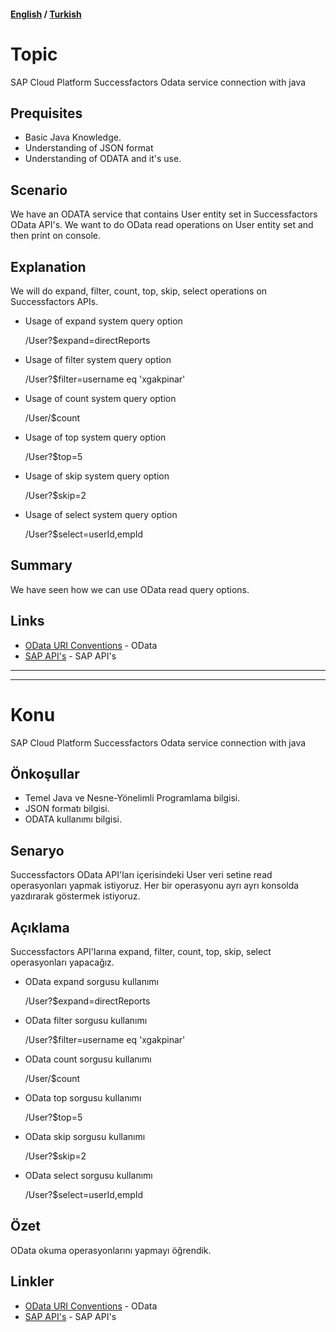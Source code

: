 #### [English](#topic) / [Turkish](#konu)
# Topic

SAP Cloud Platform Successfactors Odata service connection with java

## Prequisites

*   Basic Java Knowledge.
*   Understanding of JSON format
*   Understanding of ODATA and it's use.

## Scenario

We have an ODATA service that contains User entity set in Successfactors OData API's. We want to do OData read operations on User entity set and then print on console.

## Explanation

We will do expand, filter, count, top, skip, select operations on Successfactors APIs.

*   Usage of expand system query option

    /User?$expand=directReports

*   Usage of filter system query option

    /User?$filter=username eq 'xgakpinar'

*   Usage of count system query option

    /User/$count

*   Usage of top system query option

    /User?$top=5

*   Usage of skip system query option

    /User?$skip=2

*   Usage of select system query option

    /User?$select=userId,empId

## Summary

We have seen how we can use OData read query options.

## Links

* [OData URI Conventions](http://www.odata.org/documentation/odata-version-2-0/uri-conventions/) - OData
* [SAP API's](https://api.sap.com/) - SAP API's

---
---

# Konu

SAP Cloud Platform Successfactors Odata service connection with java

## Önkoşullar

*   Temel Java ve Nesne-Yönelimli Programlama bilgisi.
*   JSON formatı bilgisi.
*   ODATA kullanımı bilgisi.

## Senaryo

Successfactors OData API'ları içerisindeki User veri setine read operasyonları yapmak istiyoruz. Her bir operasyonu ayrı ayrı konsolda yazdırarak göstermek istiyoruz. 

## Açıklama

Successfactors API'larına expand, filter, count, top, skip, select operasyonları yapacağız. 

*   OData expand sorgusu kullanımı

    /User?$expand=directReports

*   OData filter sorgusu kullanımı

    /User?$filter=username eq 'xgakpinar'

*   OData count sorgusu kullanımı

    /User/$count

*   OData top sorgusu kullanımı

    /User?$top=5

*   OData skip sorgusu kullanımı

    /User?$skip=2

*   OData select sorgusu kullanımı

    /User?$select=userId,empId

## Özet

OData okuma operasyonlarını yapmayı öğrendik. 

## Linkler

* [OData URI Conventions](http://www.odata.org/documentation/odata-version-2-0/uri-conventions/) - OData
* [SAP API's](https://api.sap.com/) - SAP API's
